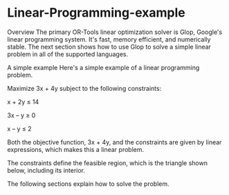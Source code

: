 # Linear-Programming-example

Overview
The primary OR-Tools linear optimization solver is Glop, Google's linear programming system. 
It's fast, memory efficient, and numerically stable. The next section shows how to use Glop to solve a simple linear problem in all of the supported languages.


A simple example
Here's a simple example of a linear programming problem.

Maximize 3x + 4y subject to the following constraints:

x + 2y	≤	14

3x – y	≥	0

x – y	≤	2

Both the objective function, 3x + 4y, and the constraints are given by linear expressions, which makes this a linear problem.

The constraints define the feasible region, which is the triangle shown below, including its interior.


The following sections explain how to solve the problem.

